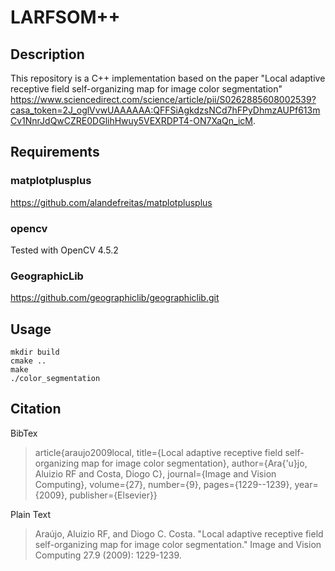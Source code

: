 # LARFSOM++
## Description

This repository is a C++ implementation based on the paper "Local adaptive receptive field self-organizing map for image color segmentation" https://www.sciencedirect.com/science/article/pii/S0262885608002539?casa_token=2J_oglVvwUAAAAAA:QFFSiAgkdzsNCd7hFPyDhmzAUPf613mCv1NnrJdQwCZRE0DGlihHwuy5VEXRDPT4-ON7XaQn_icM.

## Requirements

### matplotplusplus

https://github.com/alandefreitas/matplotplusplus

### opencv

Tested with OpenCV 4.5.2

### GeographicLib
https://github.com/geographiclib/geographiclib.git


## Usage

```
mkdir build
cmake ..
make
./color_segmentation
```

## Citation

BibTex

> article{araujo2009local,
>  title={Local adaptive receptive field self-organizing map for image color segmentation},
>  author={Ara{\'u}jo, Aluizio RF and Costa, Diogo C},
>  journal={Image and Vision Computing},
>  volume={27},
>  number={9},
>  pages={1229--1239},
>  year={2009},
>  publisher={Elsevier}}

Plain Text

> Araújo, Aluizio RF, and Diogo C. Costa. "Local adaptive receptive field self-organizing map for image color segmentation." Image and Vision Computing 27.9 (2009): 1229-1239.